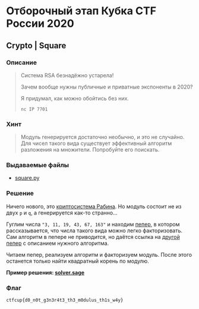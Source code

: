 # Отборочный этап Кубка CTF России 2020

## Crypto | Square

### Описание

> Система RSA безнадёжно устарела!
> 
> Зачем вообще нужны публичные и приватные экспоненты в 2020?
> 
> Я придумал, как можно обойтись без них.
> 
> `nc IP 7701`

### Хинт

> Модуль генерируется достаточно необычно, и это не случайно. Для чисел такого вида существует эффективный алгоритм разложения на множители. Попробуйте его поискать.

### Выдаваемые файлы

- [square.py](service/square.py)

### Решение

Ничего нового, это [криптосистема Рабина](https://ru.wikipedia.org/wiki/Криптосистема_Рабина). Но модуль состоит не из двух `p` и `q`, а генерируется как-то странно...

Гуглим числа `"3, 11, 19, 43, 67, 163"` и находим [пепер](https://eprint.iacr.org/2017/403.pdf), в котором рассказывается, что числа такого вида можно легко факторизовать. Сам алгоритм в пепере не приводится, но даётся ссылка на [другой пепер](https://eprint.iacr.org/2002/109.pdf) с описанием нужного алгоритма.

Читаем пепер, реализуем алгоритм и факторизуем модуль. После этого останется только найти квадратный корень по модулю.

__Пример решения: [solver.sage](solver.sage)__

### Флаг

`ctfcup{d0_n0t_g3n3r4t3_th3_m0dulus_th1s_w4y}`
